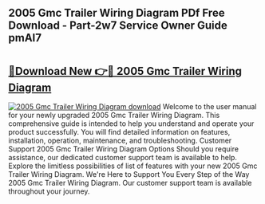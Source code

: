 ## 2005 Gmc Trailer Wiring Diagram PDf Free Download - Part-2w7 Service Owner Guide pmAI7

# <h2><a href="http://dfmzm1.blite.top/?on=2005+Gmc+Trailer+Wiring+Diagram">🔗Download New 👉🔴 2005 Gmc Trailer Wiring Diagram</a></h2>

[![2005 Gmc Trailer Wiring Diagram download](https://i.imgur.com/lujVjoI.png)](http://dfmzm1.blite.top/?on=2005+Gmc+Trailer+Wiring+Diagram)
Welcome to the user manual for your newly upgraded 2005 Gmc Trailer Wiring Diagram. This comprehensive guide is intended to help you understand and operate your product successfully. You will find detailed information on features, installation, operation, maintenance, and troubleshooting. Customer Support 2005 Gmc Trailer Wiring Diagram Options Should you require assistance, our dedicated customer support team is available to help. Explore the limitless possibilities of list of features with your new 2005 Gmc Trailer Wiring Diagram. We're Here to Support You Every Step of the Way 2005 Gmc Trailer Wiring Diagram. Our customer support team is available throughout your journey.

